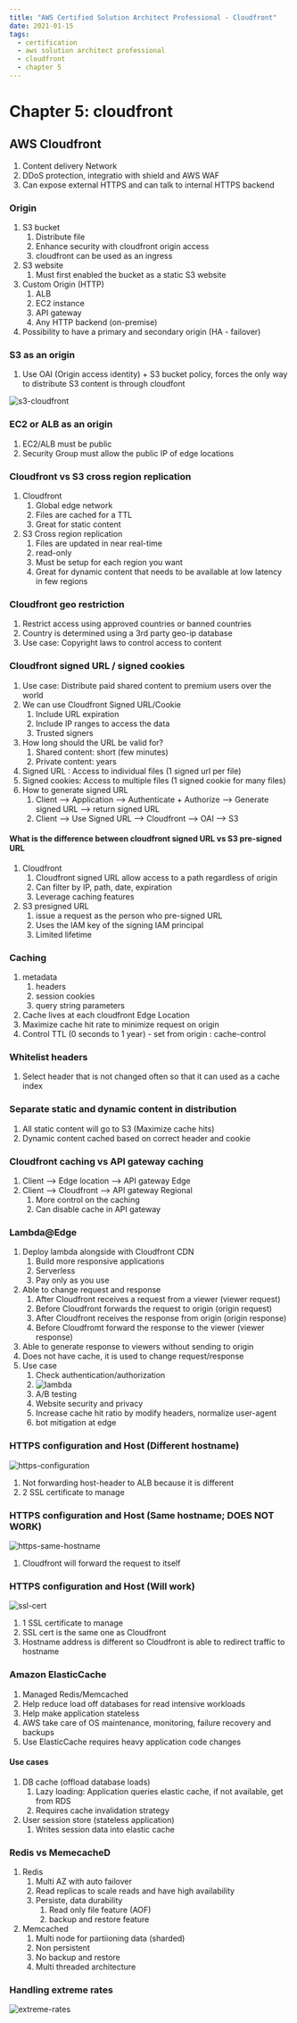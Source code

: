 ```yaml
---
title: "AWS Certified Solution Architect Professional - Cloudfront"
date: 2021-01-15
tags:
  - certification
  - aws solution architect professional
  - cloudfront
  - chapter 5
---
```


# Chapter 5: cloudfront

## AWS Cloudfront

1. Content delivery Network
2. DDoS protection, integratio with shield and AWS WAF
3. Can expose external HTTPS and can talk to internal HTTPS backend

### Origin

1. S3 bucket
   1. Distribute file
   2. Enhance security with cloudfront origin access
   3. cloudfront can be used as an ingress
2. S3 website
   1. Must first enabled the bucket as a static S3 website
3. Custom Origin  (HTTP)
   1. ALB
   2. EC2 instance
   3. API gateway
   4. Any HTTP backend (on-premise)
4. Possibility to have a primary and secondary origin (HA - failover)

### S3 as an origin

1. Use OAI (Origin access identity) + S3 bucket policy, forces the only way to distribute S3 content is through cloudfont
   
![s3-cloudfront](./cloudfront/s3-cloudfront.png)

### EC2 or ALB as an origin

1. EC2/ALB must be public
2. Security Group must allow the public IP of edge locations

### Cloudfront vs S3 cross region replication

1. Cloudfront
   1. Global edge network
   2. Files are cached for a TTL
   3. Great for static content
2. S3 Cross region replication
   1. Files are updated in near real-time
   2. read-only
   3. Must be setup for each region you want
   4. Great for dynamic content that needs to be available at low latency in few regions

### Cloudfront geo restriction

1. Restrict access using approved countries or banned countries
2. Country is determined using a 3rd party geo-ip database
3. Use case: Copyright laws to control access to content

### Cloudfront signed URL / signed cookies

1. Use case: Distribute paid shared content to premium users over the world
2. We can use Cloudfront Signed URL/Cookie
   1. Include URL expiration
   2. Include IP ranges to access the data
   3. Trusted signers
3. How long should the URL be valid for?
   1. Shared content: short (few minutes)
   2. Private content: years
4. Signed URL : Access to individual files (1 signed url per file)
5. Signed cookies: Access to multiple files (1 signed cookie for many files)
6. How to generate signed URL
   1. Client --> Application --> Authenticate + Authorize --> Generate signed URL --> return signed URL
   2. Client --> Use Signed URL --> Cloudfront --> OAI --> S3

#### What is the difference between cloudfront signed URL vs S3 pre-signed URL

1. Cloudfront
   1. Cloudfront signed URL allow access to a path regardless of origin
   2. Can filter by IP, path, date, expiration
   3. Leverage caching features
2. S3 presigned URL
   1. issue a request as the person who pre-signed URL
   2. Uses the IAM key of the signing IAM principal
   3. Limited lifetime

### Caching

1. metadata
   1. headers
   2. session cookies
   3. query string parameters
2. Cache lives at each cloudfront Edge Location
3. Maximize cache hit rate to minimize request on origin
4. Control TTL (0 seconds to 1 year) - set from origin : cache-control

### Whitelist headers

1. Select header that is not changed often so that it can used as a cache index

### Separate static and dynamic content in distribution

1. All static content will go to S3 (Maximize cache hits)
2. Dynamic content cached based on correct header and cookie 

### Cloudfront caching vs API gateway caching

1. Client --> Edge location --> API gateway Edge
2. Client --> Cloudfront --> API gateway Regional 
   1. More control on the caching
   2. Can disable cache in API gateway

### Lambda@Edge

1. Deploy lambda alongside with Cloudfront CDN
   1. Build more responsive applications
   2. Serverless
   3. Pay only as you use
2. Able to change request and response
   1. After Cloudfront receives a request from a viewer (viewer request)
   2. Before Cloudfront forwards the request to origin (origin request)
   3. After Cloudfront receives the response from origin (origin response)
   4. Before Cloudfromt forward the response to the viewer (viewer response)
3. Able to generate response to viewers without sending to origin
4. Does not have cache, it is used to change request/response
5. Use case
   1. Check authentication/authorization
   2. ![lambda](./cloudfront/lambda-at-edge.png)
   3. A/B testing
   4. Website security and privacy
   5. Increase cache hit ratio by modify headers, normalize user-agent
   6. bot mitigation at edge

### HTTPS configuration and Host (Different hostname)

![https-configuration](./cloudfront/https-configuration-in-cf.png)

1. Not forwarding host-header to ALB because it is different
2. 2 SSL certificate to manage

### HTTPS configuration and Host (Same hostname; DOES NOT WORK)

![https-same-hostname](./cloudfront/https-configuration-same-hostname.png)

1. Cloudfront will forward the request to itself

### HTTPS configuration and Host (Will work)

![ssl-cert](./cloudfront/with-ssl-cert.png)

1. 1 SSL certificate to manage
2. SSL cert is the same one as Cloudfront
3. Hostname address is different so Cloudfront is able to redirect traffic to hostname

### Amazon ElasticCache

1. Managed Redis/Memcached
2. Help reduce load off databases for read intensive workloads
3. Help make application stateless
4. AWS take care of OS maintenance, monitoring, failure recovery and backups
5. Use ElasticCache requires heavy application code changes

#### Use cases

1. DB cache (offload database loads)
   1. Lazy loading: Application queries elastic cache, if not available, get from RDS
   2. Requires cache invalidation strategy 
2. User session store (stateless application)
   1. Writes session data into elastic cache

### Redis vs MemecacheD

1. Redis
   1. Multi AZ with auto failover
   2. Read replicas to scale reads and have high availability
   3. Persiste, data durability
      1. Read only file feature (AOF)
      2. backup and restore feature
2. Memcached
   1. Multi node for partiioning data (sharded)
   2. Non persistent
   3. No backup and restore
   4. Multi threaded architecture

### Handling extreme rates

![extreme-rates](./cloudfront/extreme-rates.png)
